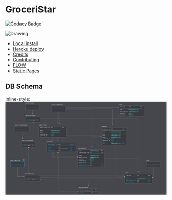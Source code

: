 # GroceriStar

[![Codacy Badge](https://api.codacy.com/project/badge/Grade/76fe5b42fcc04691a06381ed1d26171b)](https://www.codacy.com/app/atherdon/loopback-fb-login?utm_source=github.com&amp;utm_medium=referral&amp;utm_content=atherdon/loopback-fb-login&amp;utm_campaign=Badge_Grade)

<img src="https://sentry-brand.storage.googleapis.com/sentry-logo-black.png" alt="Drawing" width="150" height="40"/>


- [Local install](/install.md#local)
- [Heroku deploy](/install.md#heroku)
- [Credits](/credits.md)
- [Contributing](/CONTRIBUTING.md)
- [FLOW](/FLOW.md)
- [Static Pages](/PAGES.md)

## DB Schema

Inline-style: 
![alt text](https://github.com/GroceriStar/groceristar/blob/master/Groceristar%20%20%20SqlDBM.png "Build with SqlDBM help")
